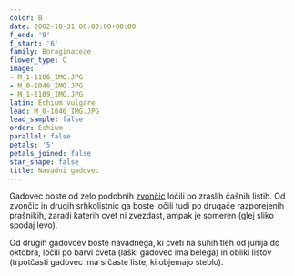 ```yaml
---
color: B
date: 2002-10-31 00:00:00+00:00
f_end: '9'
f_start: '6'
family: Boraginaceae
flower_type: C
image:
- M_1-1106_IMG.JPG
- M_0-1046_IMG.JPG
- M_1-1109_IMG.JPG
latin: Echium vulgare
lead: M_0-1046_IMG.JPG
lead_sample: false
order: Echium
parallel: false
petals: '5'
petals_joined: false
star_shape: false
title: Navadni gadovec
---
```

Gadovec boste od zelo podobnih [zvončic](../family/campanulaceae/) ločili po zraslih čašnih listih. Od zvončic in drugih srhkolistnic ga boste ločili tudi po drugače razporejenih prašnikih, zaradi katerih cvet ni zvezdast, ampak je someren (glej sliko spodaj levo).

Od drugih gadovcev boste navadnega, ki cveti na suhih tleh od junija do oktobra, ločili po barvi cveta (laški gadovec ima belega) in obliki listov (trpotčasti gadovec ima srčaste liste, ki objemajo steblo).
